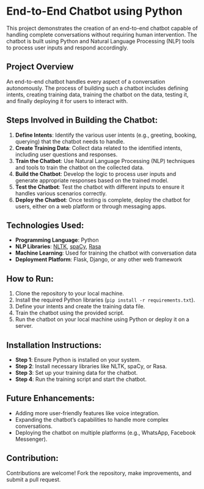 # End-to-End Chatbot using Python

This project demonstrates the creation of an end-to-end chatbot capable of handling complete conversations without requiring human intervention. The chatbot is built using Python and Natural Language Processing (NLP) tools to process user inputs and respond accordingly.

## Project Overview
An end-to-end chatbot handles every aspect of a conversation autonomously. The process of building such a chatbot includes defining intents, creating training data, training the chatbot on the data, testing it, and finally deploying it for users to interact with.

## Steps Involved in Building the Chatbot:

1. **Define Intents**: Identify the various user intents (e.g., greeting, booking, querying) that the chatbot needs to handle.
2. **Create Training Data**: Collect data related to the identified intents, including user questions and responses.
3. **Train the Chatbot**: Use Natural Language Processing (NLP) techniques and tools to train the chatbot on the collected data.
4. **Build the Chatbot**: Develop the logic to process user inputs and generate appropriate responses based on the trained model.
5. **Test the Chatbot**: Test the chatbot with different inputs to ensure it handles various scenarios correctly.
6. **Deploy the Chatbot**: Once testing is complete, deploy the chatbot for users, either on a web platform or through messaging apps.

## Technologies Used:
- **Programming Language**: Python
- **NLP Libraries**: [NLTK](https://www.nltk.org/), [spaCy](https://spacy.io/), [Rasa](https://rasa.com/)
- **Machine Learning**: Used for training the chatbot with conversation data
- **Deployment Platform**: Flask, Django, or any other web framework

## How to Run:
1. Clone the repository to your local machine.
2. Install the required Python libraries (`pip install -r requirements.txt`).
3. Define your intents and create the training data file.
4. Train the chatbot using the provided script.
5. Run the chatbot on your local machine using Python or deploy it on a server.

## Installation Instructions:
- **Step 1**: Ensure Python is installed on your system.
- **Step 2**: Install necessary libraries like NLTK, spaCy, or Rasa.
- **Step 3**: Set up your training data for the chatbot.
- **Step 4**: Run the training script and start the chatbot.

## Future Enhancements:
- Adding more user-friendly features like voice integration.
- Expanding the chatbot’s capabilities to handle more complex conversations.
- Deploying the chatbot on multiple platforms (e.g., WhatsApp, Facebook Messenger).

## Contribution:
Contributions are welcome! Fork the repository, make improvements, and submit a pull request.
